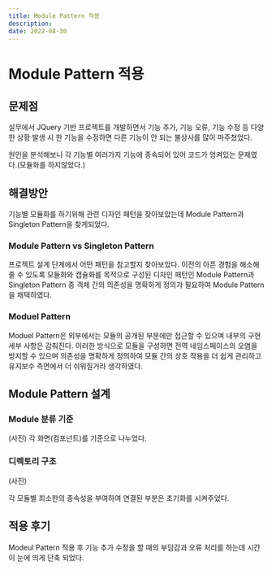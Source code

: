 ```yaml
---
title: Module Pattern 적용
description: 
date: 2022-08-30
---
```


# Module Pattern 적용

## 문제점
실무에서 JQuery 기반 프로젝트를 개발하면서 기능 추가, 기능 오류, 기능 수정 등 다양한 상황 발생 시 한 기능을 수정하면 다른 기능이 안 되는 불상사를 많이 마주쳤었다. 


원인을 분석해보니 각 기능별 여러가지 기능에 종속되어 있어 코드가 엉켜있는 문제였다.(모듈화를 하지않았다.)

## 해결방안

기능별 모듈화를 하기위해 관련 디자인 패턴을 찾아보았는데 Module Pattern과 Singleton Pattern을 찾게되었다.

### Module Pattern vs Singleton Pattern

프로젝트 설계 단계에서 어떤 패턴을 참고할지 찾아보았다. 이전의 아픈 경험을 해소해줄 수 있도록 모듈화와 캡슐화를 목적으로 구성된 디자인 패턴인 Module Pattern과 Singleton Pattern 중 객체 간의 의존성을 명확하게 정의가 필요하여 Module Pattern을 채택하였다.

### Moduel Pattern
Moduel Pattern은 외부에서는 모듈의 공개된 부분에만 접근할 수 있으며 내부의 구현 세부 사항은 감춰진다.
이러한 방식으로 모듈을 구성하면 전역 네임스페이스의 오염을 방지할 수 있으며 의존성을 명확하게 정의하여 모듈 간의 상호 작용을 더 쉽게 관리하고 유지보수 측면에서 더 쉬워질거라 생각하였다.


## Module Pattern 설계

### Module 분류 기준
   (사진)
   각 화면(컴포넌트)를 기준으로 나누었다.
   
### 디렉토리 구조
   (사진)
   
   각 모듈별 최소한의 종속성을 부여하여 연결된 부분은 초기화를 시켜주었다.
   
## 적용 후기 
Modeul Pattern 적용 후 기능 추가 수정을 할 때의 부담감과 오류 처리를 하는데 시간이 눈에 띄게 단축 되었다.

